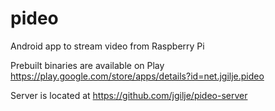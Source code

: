# pideo
Android app to stream video from Raspberry Pi

Prebuilt binaries are available on Play
https://play.google.com/store/apps/details?id=net.jgilje.pideo

Server is located at
https://github.com/jgilje/pideo-server
